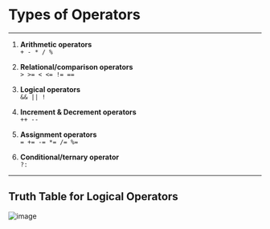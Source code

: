 # Types of Operators

---

1) **Arithmetic operators**  
   `+ - * / %`
   
2) **Relational/comparison operators**  
   `> >= < <= != ==`
   
3) **Logical operators**  
   `&& || !`
   
4) **Increment & Decrement operators**  
   `++ --`
   
5) **Assignment operators**  
   `= += -= *= /= %=`
   
6) **Conditional/ternary operator**  
   `?:`

---

## Truth Table for Logical Operators

![image](https://github.com/user-attachments/assets/b7c407cf-1f45-431e-9132-237ff480ab29)



